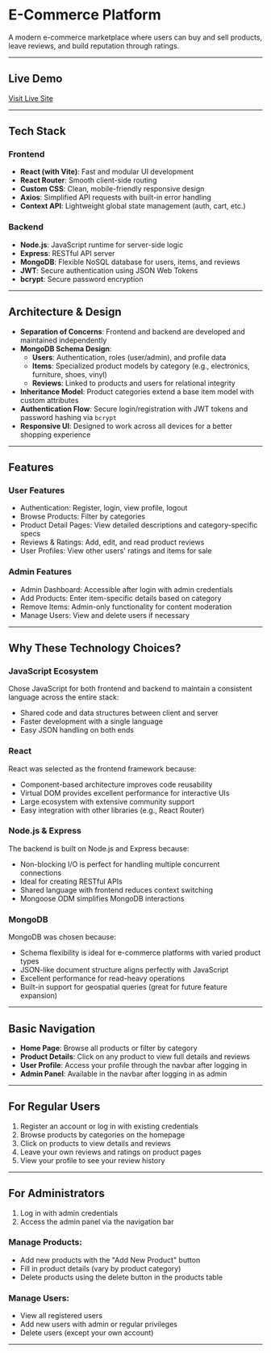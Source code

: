 # E-Commerce Platform

A modern e-commerce marketplace where users can buy and sell products, leave reviews, and build reputation through ratings.

---

## Live Demo

[Visit Live Site](https://e-commerce-okan-saglams-projects.vercel.app/)

---

## Tech Stack

### Frontend
- **React (with Vite)**: Fast and modular UI development
- **React Router**: Smooth client-side routing
- **Custom CSS**: Clean, mobile-friendly responsive design
- **Axios**: Simplified API requests with built-in error handling
- **Context API**: Lightweight global state management (auth, cart, etc.)

### Backend
- **Node.js**: JavaScript runtime for server-side logic
- **Express**: RESTful API server
- **MongoDB**: Flexible NoSQL database for users, items, and reviews
- **JWT**: Secure authentication using JSON Web Tokens
- **bcrypt**: Secure password encryption

---

## Architecture & Design

- **Separation of Concerns**: Frontend and backend are developed and maintained independently  
- **MongoDB Schema Design**:
  - **Users**: Authentication, roles (user/admin), and profile data  
  - **Items**: Specialized product models by category (e.g., electronics, furniture, shoes, vinyl)  
  - **Reviews**: Linked to products and users for relational integrity  
- **Inheritance Model**: Product categories extend a base item model with custom attributes  
- **Authentication Flow**: Secure login/registration with JWT tokens and password hashing via `bcrypt`  
- **Responsive UI**: Designed to work across all devices for a better shopping experience  

---

## Features

### User Features
- Authentication: Register, login, view profile, logout  
- Browse Products: Filter by categories  
- Product Detail Pages: View detailed descriptions and category-specific specs  
- Reviews & Ratings: Add, edit, and read product reviews  
- User Profiles: View other users' ratings and items for sale  

### Admin Features
- Admin Dashboard: Accessible after login with admin credentials  
- Add Products: Enter item-specific details based on category  
- Remove Items: Admin-only functionality for content moderation  
- Manage Users: View and delete users if necessary  

---

## Why These Technology Choices?

### JavaScript Ecosystem
Chose JavaScript for both frontend and backend to maintain a consistent language across the entire stack:

- Shared code and data structures between client and server  
- Faster development with a single language  
- Easy JSON handling on both ends  

### React
React was selected as the frontend framework because:

- Component-based architecture improves code reusability  
- Virtual DOM provides excellent performance for interactive UIs  
- Large ecosystem with extensive community support  
- Easy integration with other libraries (e.g., React Router)  

### Node.js & Express
The backend is built on Node.js and Express because:

- Non-blocking I/O is perfect for handling multiple concurrent connections  
- Ideal for creating RESTful APIs  
- Shared language with frontend reduces context switching  
- Mongoose ODM simplifies MongoDB interactions  

### MongoDB
MongoDB was chosen because:

- Schema flexibility is ideal for e-commerce platforms with varied product types  
- JSON-like document structure aligns perfectly with JavaScript  
- Excellent performance for read-heavy operations  
- Built-in support for geospatial queries (great for future feature expansion)  

---

## Basic Navigation

- **Home Page**: Browse all products or filter by category  
- **Product Details**: Click on any product to view full details and reviews  
- **User Profile**: Access your profile through the navbar after logging in  
- **Admin Panel**: Available in the navbar after logging in as admin  

---

## For Regular Users

1. Register an account or log in with existing credentials  
2. Browse products by categories on the homepage  
3. Click on products to view details and reviews  
4. Leave your own reviews and ratings on product pages  
5. View your profile to see your review history  

---

## For Administrators

1. Log in with admin credentials  
2. Access the admin panel via the navigation bar  

### Manage Products:
- Add new products with the "Add New Product" button  
- Fill in product details (vary by product category)  
- Delete products using the delete button in the products table  

### Manage Users:
- View all registered users  
- Add new users with admin or regular privileges  
- Delete users (except your own account)  

---
